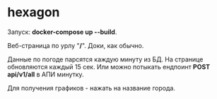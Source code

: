 # hexagon

Запуск: **docker-compose up --build**.

Веб-страница по урлу "**/**". Доки, как обычно.

Данные по погоде парсятся каждую минуту из БД. На странице обновляются каждый 15 сек. Или можно потыкать ендпоинт **POST api/v1/all** в АПИ минутку.

Для получения графиков - нажать на название города.
